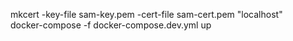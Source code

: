 mkcert -key-file sam-key.pem -cert-file sam-cert.pem "localhost"  
docker-compose -f docker-compose.dev.yml up